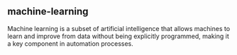 ## machine-learning
Machine learning is a subset of artificial intelligence that allows machines to learn and improve from data without being explicitly programmed, making it a key component in automation processes.

